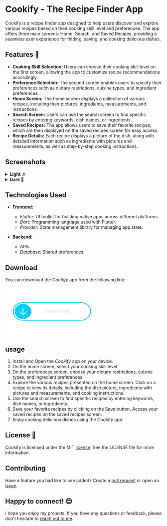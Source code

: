
# Cookify - The Recipe Finder App 
Cookify is a recipe finder app designed to help users discover and explore various recipes based on their cooking skill level and preferences. The app offers three main screens: Home, Search, and Saved Recipes, providing a seamless user experience for finding, saving, and cooking delicious dishes.


## Features 🚀

- **Cooking Skill Selection:** Users can choose their cooking skill level on the first screen, allowing the app to customize recipe recommendations accordingly.
- **Preference Selection:** The second screen enables users to specify their preferences such as dietary restrictions, cuisine types, and ingredient preferences.
- **Home Screen:** The home screen displays a collection of various recipes, including their pictures, ingredients, measurements, and instructions.
- **Search Screen:** Users can use the search screen to find specific recipes by entering keywords, dish names, or ingredients.
- **Saved Recipes:** The app allows users to save their favorite recipes, which are then displayed on the saved recipes screen for easy access.
- **Recipe Details:** Each recipe displays a picture of the dish, along with detailed information such as ingredients with pictures and measurements, as well as step-by-step cooking instructions.



## Screenshots
<details>
  <summary><b>Light ☀️</b></summary>
  <img alt="fazil vk" src="https://github.com/mu-fazil-vk/Assets/blob/main/Cookify/light-1.jpg"/>
  <img alt="fazil vk" src="https://github.com/mu-fazil-vk/Assets/blob/main/Cookify/light-2.jpg"/>
</details>
<details>
  <summary><b>Dark 🌙</b></summary>
  <img alt="fazil vk" src="https://github.com/mu-fazil-vk/Assets/blob/main/Cookify/dark-1.jpg"/>
  <img alt="fazil vk" src="https://github.com/mu-fazil-vk/Assets/blob/main/Cookify/dark-2.jpg"/>
</details>

## Technologies Used
- **Frontend:**

    - *Flutter:* UI toolkit for building native apps across different platforms.
    - *Dart:* Programming language used with Flutter.
    - *Provider:* State management library for managing app state.

- **Backend:**
    - APIs.
    - *Database:* Shared preferences.
## Download

You can download the *Cookify* app from the following link:

<a href="https://www.mediafire.com/file/yjqwkoe3czxrgpm/Cookify.apk/file">
  <img src="https://github.com/mu-fazil-vk/Download-Img/blob/main/download.png" height="155" width="300" >
</a>

## usage

1. Install and Open the *Cookify* app on your device.
2. On the home screen, select your cooking skill level.
3. On the preferences screen, choose your dietary restrictions, cuisine types, and ingredient preferences.
4. Explore the various recipes presented on the home screen. Click on a recipe to view its details, including the dish picture, ingredients with pictures and measurements, and cooking instructions.
5. Use the search screen to find specific recipes by entering keywords, dish names, or ingredients.
6. Save your favorite recipes by clicking on the Save button. Access your saved recipes on the saved recipes screen.
7. Enjoy cooking delicious dishes using the Cookify app!

## License 📜

Cookify is licensed under the MIT [license](https://github.com/mu-fazil-vk/Cookify/blob/main/LICENSE). See the LICENSE file for more information.

## Contributing

Have a feature you had like to see added? Create a [pull request](https://github.com/mu-fazil-vk/Cookify/pulls) or open an [issue](https://github.com/mu-fazil-vk/Cookify/issues).

## Happy to connect! 😊

I hope you enjoy my projects. If you have any questions or feedback, please don't hesitate to [reach out to me](https://instagram.com/fazil.v.k).
